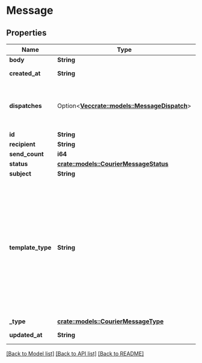# Message

## Properties

Name | Type | Description | Notes
------------ | ------------- | ------------- | -------------
**body** | **String** |  | 
**created_at** | **String** | CreatedAt is a helper struct field for gobuffalo.pop. | 
**dispatches** | Option<[**Vec<crate::models::MessageDispatch>**](messageDispatch.md)> | Dispatches store information about the attempts of delivering a message May contain an error if any happened, or just the `success` state. | [optional]
**id** | **String** |  | 
**recipient** | **String** |  | 
**send_count** | **i64** |  | 
**status** | [**crate::models::CourierMessageStatus**](courierMessageStatus.md) |  | 
**subject** | **String** |  | 
**template_type** | **String** |  recovery_invalid TypeRecoveryInvalid recovery_valid TypeRecoveryValid recovery_code_invalid TypeRecoveryCodeInvalid recovery_code_valid TypeRecoveryCodeValid verification_invalid TypeVerificationInvalid verification_valid TypeVerificationValid verification_code_invalid TypeVerificationCodeInvalid verification_code_valid TypeVerificationCodeValid otp TypeOTP stub TypeTestStub | 
**_type** | [**crate::models::CourierMessageType**](courierMessageType.md) |  | 
**updated_at** | **String** | UpdatedAt is a helper struct field for gobuffalo.pop. | 

[[Back to Model list]](../README.md#documentation-for-models) [[Back to API list]](../README.md#documentation-for-api-endpoints) [[Back to README]](../README.md)


